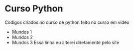 # Curso Python
 Codigos criados no curso de python feito no curso em video
 - Mundos 1
 - Mundos 2
 - Mundos 3
 Essa linha eu alterei diretamente pelo site
